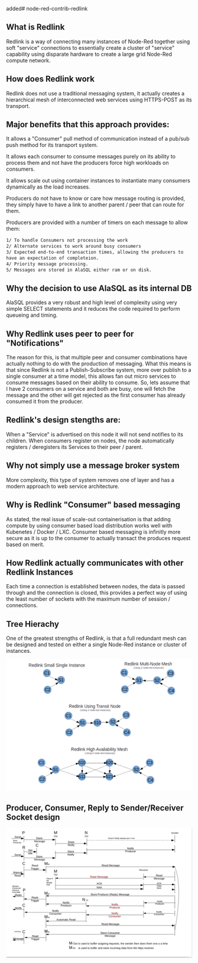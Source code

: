 added# node-red-contrib-redlink

## What is Redlink

Redlink is a way of connecting many instances of Node-Red together using soft "service" connections to essentially create a cluster of "service" capability using disparate hardware to create a large grid Node-Red compute network.

## How does Redlink work

Redlink does not use a traditional messaging system, it actually creates a hierarchical mesh of interconnected web services 
using HTTPS-POST as its transport.

## Major benefits that this approach provides:

It allows a "Consumer" pull method of communication instead of a pub/sub push method for its transport system.

It allows each consumer to consume messages purely on its ability to process them and not have the producers force high workloads on consumers.

It allows scale out using container instances to instantiate many consumers dynamically as the load increases.

Producers do not have to know or care how message routing is provided, they simply have to have a link to another parent / peer that can route for them.

Producers are provided with a number of timers on each message to allow them:

	1/ To handle Consumers not processing the work
	2/ Alternate services to work around busy consumers
	3/ Expected end-to-end transaction times, allowing the producers to have an expectation of completeion.
	4/ Priority message processing.
	5/ Messages are stored in AlaSQL either ram or on disk.


## Why the decision to use AlaSQL as its internal DB

AlaSQL provides a very robust and high level of complexity using very simple SELECT statements and it reduces the code 
required to perform queueing and timing.

## Why Redlink uses peer to peer for "Notifications" 

The reason for this, is that multiple peer and consumer combinations have actually nothing to do with the production of messaging. What this means is that since Redlink is not a Publish-Subscribe system, more over publish to a single consumer
at a time model, this allows fan out micro services to consume messages based on their ability to consume. 
So, lets assume that I have 2 consumers on a service and both are busy, one will fetch the message and the other will get rejected as the first consumer has already consumed it from the producer.

## Redlink's design stengths are:
When a "Service" is advertised on this node it will not send notifies to its children.
When consumers register on nodes, the node automatically registers / deregisters its Services to their peer / parent. 

## Why not simply use a message broker system 

More complexity, this type of system removes one of layer and has a modern approach to web service architecture.

## Why is Redlink "Consumer" based messaging

As stated, the real issue of scale-out containerisation is that adding compute by using consumer based load distribution 
works well with Kubenetes / Docker / LXC.
Consumer based messaging is infinitly more secure as it is up to the consumer to actually transact the produces request 
based on merit.

## How Redlink actually communicates with other Redlink Instances

Each time a connection is established between nodes, the data is passed through and the connection is closed, this provides
a perfect way of using the least number of sockets with the maximum number of session / connections.

## Tree Hierachy

One of the greatest strengths of Redlink, is that a full redundant mesh can be designed and tested on either a single Node-Red instance or cluster of instances.

![RedlinkMesh](RedlinkMesh.png)

## Producer, Consumer, Reply to Sender/Receiver Socket design

![RedlinkSeq](redlink-seq1.png)



